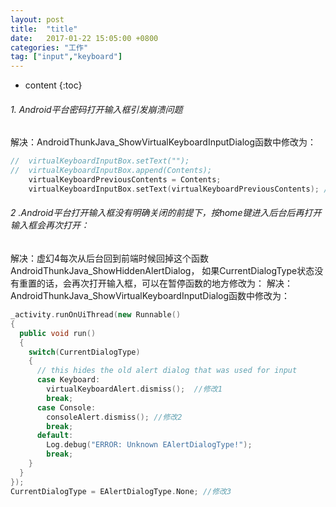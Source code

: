 ```yaml
---
layout: post
title:  "title"
date:   2017-01-22 15:05:00 +0800
categories: "工作"
tag: ["input","keyboard"]
---
```



* content
{:toc}

###### 1. Android平台密码打开输入框引发崩溃问题
解决：AndroidThunkJava_ShowVirtualKeyboardInputDialog函数中修改为：
```c++
//	virtualKeyboardInputBox.setText("");
//	virtualKeyboardInputBox.append(Contents);
    virtualKeyboardPreviousContents = Contents;
    virtualKeyboardInputBox.setText(virtualKeyboardPreviousContents); //以上注释修改
```


###### 2 .Android平台打开输入框没有明确关闭的前提下，按home键进入后台后再打开输入框会再次打开：
解决：虚幻4每次从后台回到前端时候回掉这个函数AndroidThunkJava_ShowHiddenAlertDialog， 如果CurrentDialogType状态没有重置的话，会再次打开输入框，可以在暂停函数的地方修改为：
解决：AndroidThunkJava_ShowVirtualKeyboardInputDialog函数中修改为：
```c++
_activity.runOnUiThread(new Runnable()
{
  public void run()
  {
    switch(CurrentDialogType)
    {
      // this hides the old alert dialog that was used for input
      case Keyboard:
        virtualKeyboardAlert.dismiss();  //修改1
        break;
      case Console:
        consoleAlert.dismiss(); //修改2
        break;
      default:
        Log.debug("ERROR: Unknown EAlertDialogType!");
        break;
    }
  }
});
CurrentDialogType = EAlertDialogType.None; //修改3
```
